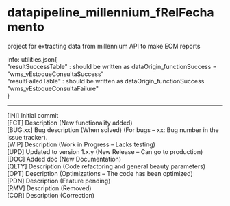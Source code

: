 # datapipeline_millennium_fRelFechamento
 project for extracting data from millennium API to make EOM reports


info: utilities.json{ <br />
    "resultSuccessTable" : should be written as dataOrigin_functionSuccess = "wms_vEstoqueConsultaSuccess" <br />
    "resultFailedTable" : should be written as dataOrigin_functionSuccess "wms_vEstoqueConsultaFailure" <br />
} <br />

------------------------------------------------------------------------------------------

[INI] Initial commit <br />
[FCT] Description (New functionality added) <br />
[BUG.xx] Bug description (When solved) (For bugs – xx: Bug number in the issue tracker). <br />
[WIP] Description (Work in Progress – Lacks testing) <br />
[UPD] Updated to version 1.x.y (New Release – Can go to production) <br />
[DOC] Added doc (New Documentation) <br />
[QLTY] Description (Code refactoring and general beauty parameters) <br />
[OPT] Description (Optimizations – The code has been optimized) <br />
[PDN] Description (Feature pending) <br />
[RMV] Description (Removed) <br />
[COR] Description (Correction) <br />